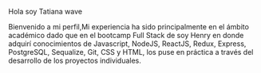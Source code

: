 
Hola soy Tatiana wave

Bienvenido a mi perfil,Mi experiencia ha sido principalmente en el ámbito académico dado que en el bootcamp Full Stack de soy Henry en donde adquirí conocimientos de Javascript, NodeJS, ReactJS, Redux, Express, PostgreSQL, Sequalize, Git, CSS y HTML, los puse en práctica a través del desarrollo de los proyectos individuales.
